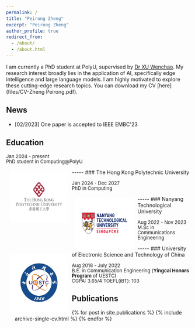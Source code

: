 ```yaml
---
permalink: /
title: "Peirong Zheng"
excerpt: "Peirong Zheng"
author_profile: true
redirect_from: 
  - /about/
  - /about.html
---
```

I am currently a PhD student at PolyU, supervised by [Dr XU Wenchao](https://huasion23.github.io/). My research interest broadly lies in the application of AI, specifically edge intelligence and large language models. I am highly motivated to explore these cutting-edge research topics. You can download my CV [here](files/CV-Zheng Peirong.pdf).

## News

- [02/2023] One paper is accepted to IEEE EMBC'23

Education
---------

<p style="line-height:1.0">
<font size="2">
Jan 2024 - present<br />
PhD student in Computing@PolyU<br />
</font>
</p>
-----
<!-- 增加style -->
<style>
    .padded-image {
        width: 160px;
        height: 160px;
        padding-left: 27px;/* (160 - 106) / 2 */
        padding-right: 27px;
        padding-top: 27px;
        padding-bottom: 27px;
        background-color: white;
        box-sizing: border-box;
    }
</style>


<img style="float: left; margin:5px 10px" src="images/PolyU_logo.png" width="160" height="140">
### The Hong Kong Polytechnic University
<p style="line-height:1.0">
<font size="2">
Jan 2024 - Dec 2027<br />
PhD in Computing<br />
</font>
</p>

<p style="line-height:1.0">
<font size="2">
</font>
</p>
-----

<img style="float: left; margin:5px 10px" src="images/NTU_logo.png" width="160" height="140">
### Nanyang Technological University
<p style="line-height:1.0">
<font size="2">
Aug 2022 - Nov 2023<br />
M.Sc in Communications Engineering<br />
</font>
</p>

<p style="line-height:1.0">
<font size="2">
</font>
</p>
-----
<img class="padded-image" style="float: left; margin:5px 10px" src="images/UESTC_xiaohui.png">
### University of Electronic Science and Technology of China
<p style="line-height:1.0">
<font size="2">
Aug 2018 - July 2022<br />
B.E. in Communication Engineering (<b>Yingcai Honors Program</b> of UESTC)<br />
CGPA: 3.65/4		TOEFL(iBT): 103
</font>
</p>

## Publications

<ul>{% for post in site.publications %}
    {% include archive-single-cv.html %}
  {% endfor %}</ul>
